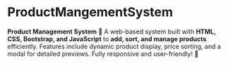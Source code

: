# ProductMangementSystem
**Product Management System** 🛒    A web-based system built with **HTML, CSS, Bootstrap, and JavaScript** to **add, sort, and manage products** efficiently. Features include dynamic product display, price sorting, and a modal for detailed previews. Fully responsive and user-friendly! 🚀
